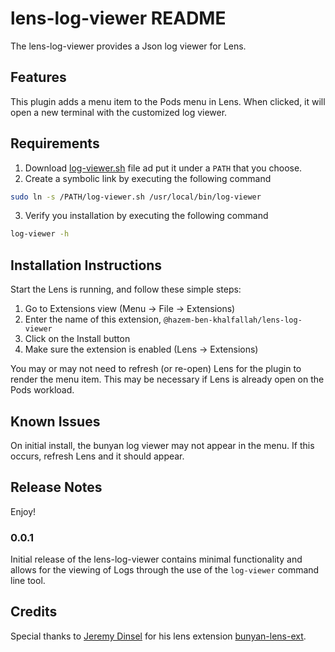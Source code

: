 # lens-log-viewer README

The lens-log-viewer provides a Json log viewer for Lens. 

## Features

This plugin adds a menu item to the Pods menu in Lens. When clicked, it will open a new terminal with the customized log viewer.

## Requirements

1. Download [log-viewer.sh](https://github.com/Hazem-Ben-Khalfallah/lens-log-viewer/blob/master/log-viewer.sh) file ad put it under a `PATH` that you choose. 
2. Create a symbolic link by executing the following command 
```bash
sudo ln -s /PATH/log-viewer.sh /usr/local/bin/log-viewer
```
3. Verify you installation by executing the following command
```bash
log-viewer -h
```

## Installation Instructions

Start the Lens is running, and follow these simple steps:

1. Go to Extensions view (Menu -> File -> Extensions)
2. Enter the name of this extension, `@hazem-ben-khalfallah/lens-log-viewer`
3. Click on the Install button
4. Make sure the extension is enabled (Lens → Extensions)

You may or may not need to refresh (or re-open) Lens for the plugin to render
the menu item. This may be necessary if Lens is already open on the Pods workload.

## Known Issues

On initial install, the bunyan log viewer may not appear in the menu. If this
occurs, refresh Lens and it should appear.

## Release Notes

Enjoy!

### 0.0.1

Initial release of the lens-log-viewer contains minimal functionality and allows
for the viewing of Logs through the use of the `log-viewer` command line tool.

## Credits
Special thanks to [Jeremy Dinsel](https://github.com/jdinsel-xealth) for his lens extension [bunyan-lens-ext](https://github.com/jdinsel-xealth/bunyan-lens-ext).
